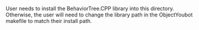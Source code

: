 User needs to install the BehaviorTree.CPP library into this directory. Otherwise, the user will need to change the library path in the ObjectYoubot makefile to match their install path.
